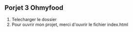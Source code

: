 ## Porjet 3 Ohmyfood 
1. Telecharger le dossier 
2. Pour ouvrir mon projet, merci d'ouvrir le fichier index.html 
